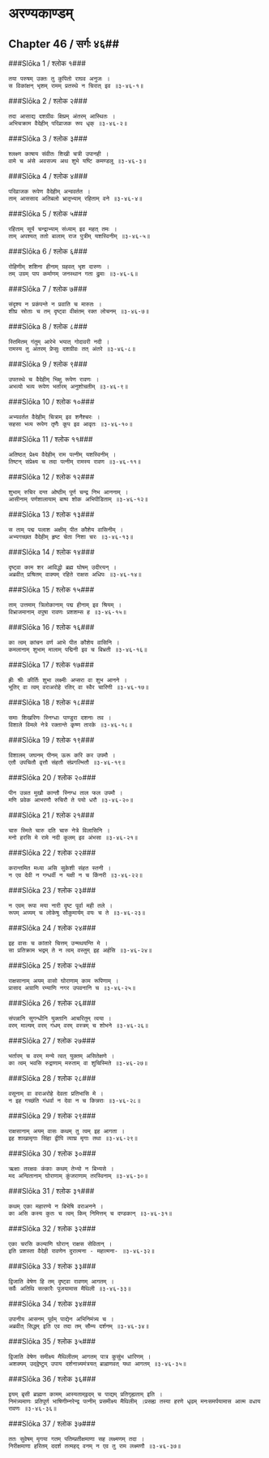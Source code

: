 अरण्यकाण्डम्
===============================


## Chapter 46  / सर्गः ४६##


###Slōka 1 / श्लोक १###


    तया परुषम् उक्तः तु कुपितो राघव अनुजः ।
    स विकांक्षन् भृशम् रामम् प्रतस्थे न चिरात् इव ॥३-४६-१॥


###Slōka 2 / श्लोक २###


    तदा आसाद्य दशग्रीवः क्षिप्रम् अंतरम् आस्थितः ।
    अभिचक्राम वैदेहीम् परिव्राजक रूप धृक् ॥३-४६-२॥


###Slōka 3 / श्लोक ३###


    श्लक्ष्ण काषाय संवीतः शिखी चत्री उपानही ।
    वामे च अंसे अवसज्य अथ शुभे यष्टि कमण्डलू ॥३-४६-३॥


###Slōka 4 / श्लोक ४###


    परिव्राजक रूपेण वैदेहीम् अन्ववर्तत ।
    ताम् आससाद अतिबलो भ्रातृभ्याम् रहिताम् वने ॥३-४६-४॥


###Slōka 5 / श्लोक ५###


    रहिताम् सूर्य चन्द्राभ्याम् संध्याम् इव महत् तमः ।
    ताम् अपश्यत् ततो बालाम् राज पुत्रीम् यशस्विनीम् ॥३-४६-५॥


###Slōka 6 / श्लोक ६###


    रोहिणीम् शशिना हीनाम् ग्रहवत् भृश दारुणः ।
    तम् उग्रम् पाप कर्माणम् जनस्थान गता द्रुमाः ॥३-४६-६॥


###Slōka 7 / श्लोक ७###


    संदृश्य न प्रकंपन्ते न प्रवाति च मारुतः ।
    शीघ्र स्रोताः च तम् दृष्ट्वा वीक्षंतम् रक्त लोचनम् ॥३-४६-७॥


###Slōka 8 / श्लोक ८###


    स्तिमितम् गंतुम् आरेभे भयात् गोदावरी नदी ।
    रामस्य तु अंतरम् प्रेप्सुः दशग्रीवः तत् अंतरे ॥३-४६-८॥


###Slōka 9 / श्लोक ९###


    उपतस्थे च वैदेहीम् भिक्षु रूपेण रावणः ।
    अभव्यो भव्य रूपेण भर्तारम् अनुशोचतीम् ॥३-४६-९॥


###Slōka 10 / श्लोक १०###


    अभ्यवर्तत वैदेहीम् चित्राम् इव शनैश्चरः ।
    सहसा भव्य रूपेण तृणैः कूप इव आवृतः ॥३-४६-१०॥


###Slōka 11 / श्लोक ११###


    अतिष्ठत् प्रेक्ष्य वैदेहीम् राम पत्नीम् यशस्विनीम् ।
    तिष्टन् संप्रेक्ष्य च तदा पत्नीम् रामस्य रावण ॥३-४६-११॥


###Slōka 12 / श्लोक १२###


    शुभाम् रुचिर दन्त ओष्ठीम् पूर्ण चन्द्र निभ आननाम् ।
    आसीनाम् पर्णशालायाम् बाष्प शोक अभिपीडिताम् ॥३-४६-१२॥


###Slōka 13 / श्लोक १३###


    स ताम् पद्म पलाश अक्षीम् पीत कौशेय वासिनीम् ।
    अभ्यगच्छत वैदेहीम् हृष्ट चेता निशा चरः ॥३-४६-१३॥


###Slōka 14 / श्लोक १४###


    दृष्ट्वा काम शर आविद्धो ब्रह्म घोषम् उदीरयन् ।
    अब्रवीत् प्रश्रितम् वाक्यम् रहिते राक्षस अधिपः ॥३-४६-१४॥


###Slōka 15 / श्लोक १५###


    ताम् उत्तमाम् त्रिलोकानाम् पद्म हीनाम् इव श्रियम् ।
    विभ्राजमानाम् वपुषा रावणः प्रशशम्स ह ॥३-४६-१५॥


###Slōka 16 / श्लोक १६###


    का त्वम् कांचन वर्ण आभे पीत कौशेय वासिनि ।
    कमलानाम् शुभाम् मालाम् पद्मिनी इव च बिभ्रती ॥३-४६-१६॥


###Slōka 17 / श्लोक १७###


    ह्रीः श्रीः कीर्तिः शुभा लक्ष्मीः अप्सरा वा शुभ आनने ।
    भूतिर् वा त्वम् वराअरोहे रतिर् वा स्वैर चारिणी ॥३-४६-१७॥


###Slōka 18 / श्लोक १८###


    समाः शिखरिणः स्निग्धाः पाण्डुरा दशनाः तव ।
    विशाले विमले नेत्रे रक्तान्ते कृष्ण तारके ॥३-४६-१८॥


###Slōka 19 / श्लोक १९###


    विशालम् जघनम् पीनम् ऊरू करि कर उपमौ ।
    एतौ उपचितौ वृत्तौ संहतौ संप्रगल्भितौ ॥३-४६-१९॥


###Slōka 20 / श्लोक २०###


    पीन उन्नत मुखौ कान्तौ स्निग्ध ताल फल उपमौ ।
    मणि प्रवेक आभरणौ रुचिरौ ते पयो धरौ ॥३-४६-२०॥


###Slōka 21 / श्लोक २१###


    चारु स्मिते चारु दति चारु नेत्रे विलासिनि ।
    मनो हरसि मे रामे नदी कूलम् इव अंभसा ॥३-४६-२१॥


###Slōka 22 / श्लोक २२###


    करान्तमित मध्या असि सुकेशी संहत स्तनी ।
    न एव देवी न गन्धर्वी न यक्षी न च किंनरी ॥३-४६-२२॥


###Slōka 23 / श्लोक २३###


    न एवम् रूपा मया नारी दृष्ट पूर्वा मही तले ।
    रूपम् अग्र्यम् च लोकेषु सौकुमार्यम् वयः च ते ॥३-४६-२३॥


###Slōka 24 / श्लोक २४###


    इह वासः च कांतारे चित्तम् उन्मथयन्ति मे ।
    सा प्रतिक्राम भद्रम् ते न त्वम् वस्तुम् इह अर्हसि ॥३-४६-२४॥


###Slōka 25 / श्लोक २५###


    राक्षसानाम् अयम् वासो घोराणाम् काम रूपिणाम् ।
    प्रासाद अग्राणि रम्याणि नगर उपवनानि च ॥३-४६-२५॥


###Slōka 26 / श्लोक २६###


    संपन्नानि सुगन्धीनि युक्तानि आचरितुम् त्वया ।
    वरम् माल्यम् वरम् गंधम् वरम् वस्त्रम् च शोभने ॥३-४६-२६॥


###Slōka 27 / श्लोक २७###


    भर्तारम् च वरम् मन्ये त्वत् युक्तम् असितेक्षणे ।
    का त्वम् भवसि रुद्राणाम् मरुताम् वा शुचिस्मिते ॥३-४६-२७॥


###Slōka 28 / श्लोक २८###


    वसूनाम् वा वराअरोहे देवता प्रतिभासि मे ।
    न इह गच्छंति गंधर्वा न देवा न च किन्नराः ॥३-४६-२८॥


###Slōka 29 / श्लोक २९###


    राक्षसानाम् अयम् वासः कथम् तु त्वम् इह आगता ।
    इह शाखामृगाः सिंहा द्वीपि व्याघ्र मृगाः तथा ॥३-४६-२९॥


###Slōka 30 / श्लोक ३०###


    ऋक्षाः तरक्षवः कंकाः कथम् तेभ्यो न बिभ्यसे ।
    मद अन्वितानाम् घोराणाम् कुंजराणाम् तरस्विनाम् ॥३-४६-३०॥


###Slōka 31 / श्लोक ३१###


    कथम् एका महारण्ये न बिभेषि वराअनने ।
    का असि कस्य कुतः च त्वम् किम् निमित्तम् च दण्डकान् ॥३-४६-३१॥


###Slōka 32 / श्लोक ३२###


    एका चरसि कल्याणि घोरान् राक्षस सेवितान् ।
    इति प्रशस्ता वैदेही रावणेन दुरात्मना - महात्मना- ॥३-४६-३२॥


###Slōka 33 / श्लोक ३३###


    द्विजाति वेषेण हि तम् दृष्ट्वा रावणम् आगतम् ।
    सर्वैः अतिथि सत्कारैः पूजयामास मैथिली ॥३-४६-३३॥


###Slōka 34 / श्लोक ३४###


    उपानीय आसनम् पूर्वम् पाद्येन अभिनिमंत्र्य च ।
    अब्रवीत् सिद्धम् इति एव तदा तम् सौम्य दर्शनम् ॥३-४६-३४॥


###Slōka 35 / श्लोक ३५###


    द्विजाति वेषेण समीक्ष्य मैथिलीतम् आगतम् पात्र कुसुंभ धारिणम् ।
    अशक्यम् उद्द्वेष्टुम् उपाय दर्शनान्न्यमंत्रयत् ब्राह्मणवत् यथा आगतम् ॥३-४६-३५॥


###Slōka 36 / श्लोक ३६###


    इयम् बृसी ब्राह्मण कामम् आस्यताम्इदम् च पाद्यम् प्रतिगृह्यताम् इति ।
    निमंत्र्यमाणः प्रतिपूर्ण भाषिणीम्नरेन्द्र पत्नीम् प्रसमीक्ष्य मैथिलीम् ।प्रसह्य तस्या हरणे धृढम् मनःसमर्पयामास आत्म वधाय रावणः ॥३-४६-३६॥


###Slōka 37 / श्लोक ३७###


    ततः सुवेषम् मृगया गतम् पतिम्प्रतीक्षमाणा सह लक्ष्मणम् तदा ।
    निरीक्षमाणा हरितम् ददर्श तत्महद् वनम् न एव तु राम लक्ष्मणौ ॥३-४६-३७॥


